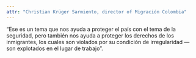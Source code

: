 ```yaml
---
attr: "Christian Krüger Sarmiento, director of Migración Colombia"
---
```

“Ese es un tema que nos ayuda a proteger el país con el tema de la seguridad, pero también nos ayuda a proteger los derechos de los inmigrantes, los cuales son violados por su condición de irregularidad — son explotados en el lugar de trabajo”.